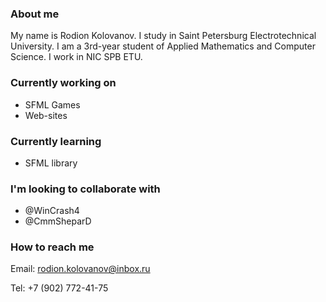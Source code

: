 ### About me

My name is Rodion Kolovanov. I study in Saint Petersburg Electrotechnical University. I am a 3rd-year student of Applied Mathematics and Computer Science. I work in NIC SPB ETU.

### Currently working on

- SFML Games
- Web-sites

### Currently learning

- SFML library

### I'm looking to collaborate with

- @WinCrash4
- @CmmSheparD

### How to reach me

Email: rodion.kolovanov@inbox.ru

Tel: +7 (902) 772-41-75

<!--
**TheLifes08/TheLifes08** is a ✨ _special_ ✨ repository because its `README.md` (this file) appears on your GitHub profile.

Here are some ideas to get you started:

- 🔭 I’m currently working on ...
- 🌱 I’m currently learning ...
- 👯 I’m looking to collaborate on ...
- 🤔 I’m looking for help with ...
- 💬 Ask me about ...
- 📫 How to reach me: ...
- 😄 Pronouns: ...
- ⚡ Fun fact: ...
-->
